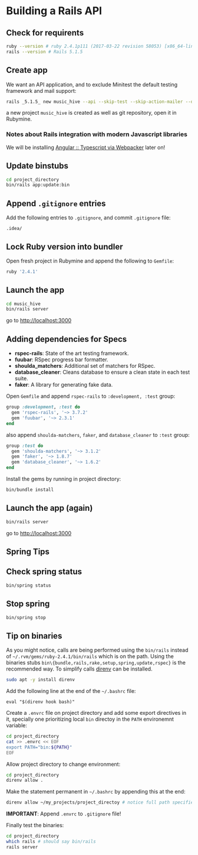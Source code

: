 # Building a Rails API

## Check for requirents
```bash
ruby --version # ruby 2.4.1p111 (2017-03-22 revision 58053) [x86_64-linux]
rails --version # Rails 5.1.5
```

## Create app
We want an API application, and to exclude Minitest the default testing framework and mail support:
```bash
rails _5.1.5_ new music_hive --api --skip-test --skip-action-mailer --database=postgresql
```

a new project `music_hive` is created as well as git repository, open it in Rubymine.

### Notes about Rails integration with modern Javascript libraries
We will be installing [Angular :: Typescript via Webpacker](5-adding_angular_frontend.md) later on!

## Update binstubs
```bash
cd project_directory
bin/rails app:update:bin
```

## Append `.gitignore` entries
Add the following entries to `.gitignore`, and commit `.gitignore` file:
```
.idea/
```

## Lock Ruby version into bundler
Open fresh project in Rubymine and append the following to `Gemfile`:
```ruby
ruby '2.4.1'
```

## Launch the app
```bash
cd music_hive
bin/rails server
```
go to [http://localhost:3000](http://localhost:3000)

## Adding dependencies for Specs
- **rspec-rails**: State of the art testing framework.
- **fuubar**:  RSpec progress bar formatter.
- **shoulda_matchers**: Additional set of matchers for RSpec.
- **database_cleaner**: Cleans database to ensure a clean state in each test suite.
- **faker**: A library for generating fake data.

Open `Gemfile` and append `rspec-rails` to `:development, :test` group:
```ruby
group :development, :test do
  gem 'rspec-rails', '~> 3.7.2'
  gem 'fuubar', '~> 2.3.1'
end
```

also append `shoulda-matchers`, `faker`, and `database_cleaner` to `:test` group:

```ruby
group :test do
  gem 'shoulda-matchers', '~> 3.1.2'
  gem 'faker', '~> 1.8.7'
  gem 'database_cleaner', '~> 1.6.2'
end
```

Install the gems by running in project directory:

```bash
bin/bundle install
```

## Launch the app (again)
```bash
bin/rails server
```
go to [http://localhost:3000](http://localhost:3000)

## Spring Tips

## Check spring status
```bash
bin/spring status
```

## Stop spring
```bash
bin/spring stop
```

## Tip on binaries
As you might notice, calls are being performed using the `bin/rails` instead of `~/.rvm/gems/ruby-2.4.1/bin/rails` which is on the path. Using the binaries stubs `bin\{bundle,rails,rake,setup,spring,update,rspec}` is the recommended way. To simplify calls [direnv](https://github.com/direnv/direnv) can be installed. 
```bash
sudo apt -y install direnv
```

Add the following line at the end of the `~/.bashrc` file:

`eval "$(direnv hook bash)"`

Create a `.envrc` file on project directory and add some export directives in it, specially one prioritizing local `bin` directoy in the `PATH` environemnt variable:

```bash
cd project_directory
cat >> .envrc << EOF
export PATH="bin:${PATH}"
EOF
```

Allow project directory to change environment:

```bash
cd project_directory
direnv allow .
```

Make the statement permanent in `~/.bashrc` by appending this at the end:
```bash
direnv allow ~/my_projects/project_directoy # notice full path specified!
```

**IMPORTANT**: Append `.envrc` to `.gitignore` file!

Finally test the binaries:

```bash
cd project_directory
which rails # should say bin/rails
rails server
```


